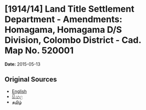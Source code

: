 # [1914/14] Land Title Settlement Department - Amendments: Homagama, Homagama D/S Division, Colombo District - Cad. Map No. 520001

**Date:** 2015-05-13

## Original Sources

- [English](https://documents.gov.lk/view/extra-gazettes/2015/5/1914-14_E.pdf)
- [සිංහල](https://documents.gov.lk/view/extra-gazettes/2015/5/1914-14_S.pdf)
- [தமிழ்](https://documents.gov.lk/view/extra-gazettes/2015/5/1914-14_T.pdf)
